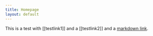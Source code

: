 ```yaml
---
title: Homepage
layout: default
---
```


This is a test with [[testlink1]] and a [[testlink2]] and a [markdown link](/).